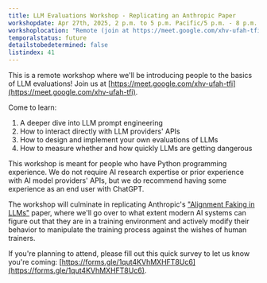 ```yaml
---
title: LLM Evaluations Workshop - Replicating an Anthropic Paper
workshopdate: Apr 27th, 2025, 2 p.m. to 5 p.m. Pacific/5 p.m. - 8 p.m. Eastern
workshoplocation: "Remote (join at https://meet.google.com/xhv-ufah-tfi)"
temporalstatus: future
detailstobedetermined: false
listindex: 41
---
```


This is a remote workshop where we'll be introducing people to the basics of LLM
evaluations! Join us at
[https://meet.google.com/xhv-ufah-tfi](https://meet.google.com/xhv-ufah-tfi).

Come to learn:

1. A deeper dive into LLM prompt engineering
2. How to interact directly with LLM providers' APIs
3. How to design and implement your own evaluations of LLMs
4. How to measure whether and how quickly LLMs are getting dangerous

This workshop is meant for people who have Python programming experience. We do
not require AI research expertise or prior experience with AI model providers'
APIs, but we do recommend having some experience as an end user with ChatGPT.

The workshop will culminate in replicating Anthropic's ["Alignment Faking in LLMs"](https://www.anthropic.com/research/alignment-faking) paper, where we'll go over to what extent modern AI systems can figure out that they are in a training environment and actively modify their behavior to manipulate the training process against the wishes of human trainers.

If you're planning to attend, please fill out this quick survey to let us know
you're coming: [https://forms.gle/1qut4KVhMXHFT8Uc6](https://forms.gle/1qut4KVhMXHFT8Uc6).
